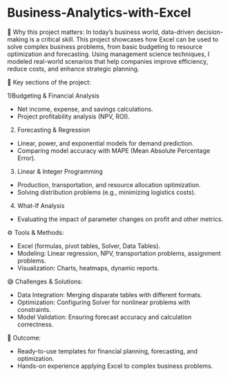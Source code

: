 # Business-Analytics-with-Excel

🔹 Why this project matters:
In today’s business world, data-driven decision-making is a critical skill. This project showcases how Excel can be used to solve complex business problems, from basic budgeting to resource optimization and forecasting. Using management science techniques, I modeled real-world scenarios that help companies improve efficiency, reduce costs, and enhance strategic planning.

🧠 Key sections of the project:

1)Budgeting & Financial Analysis
- Net income, expense, and savings calculations.
- Project profitability analysis (NPV, ROI).

2) Forecasting & Regression
- Linear, power, and exponential models for demand prediction.
- Comparing model accuracy with MAPE (Mean Absolute Percentage Error).

3) Linear & Integer Programming
- Production, transportation, and resource allocation optimization.
- Solving distribution problems (e.g., minimizing logistics costs).

4) What-If Analysis
- Evaluating the impact of parameter changes on profit and other metrics.

⚙️ Tools & Methods:
- Excel (formulas, pivot tables, Solver, Data Tables).
- Modeling: Linear regression, NPV, transportation problems, assignment problems.
- Visualization: Charts, heatmaps, dynamic reports.

😅 Challenges & Solutions:
- Data Integration: Merging disparate tables with different formats.
- Optimization: Configuring Solver for nonlinear problems with constraints.
- Model Validation: Ensuring forecast accuracy and calculation correctness.

🎯 Outcome:
- Ready-to-use templates for financial planning, forecasting, and optimization.
- Hands-on experience applying Excel to complex business problems.
